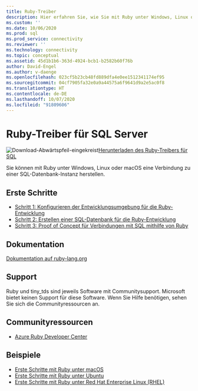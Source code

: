 ```yaml
---
title: Ruby-Treiber
description: Hier erfahren Sie, wie Sie mit Ruby unter Windows, Linux oder macOS eine Verbindung mit einer SQL-Datenbank herstellen, diese auswählen und Daten dort hinzufügen.
ms.custom: ''
ms.date: 10/06/2020
ms.prod: sql
ms.prod_service: connectivity
ms.reviewer: ''
ms.technology: connectivity
ms.topic: conceptual
ms.assetid: 45d1b1b6-363d-4924-bcb1-b2582b60f76b
author: David-Engel
ms.author: v-daenge
ms.openlocfilehash: 023cf5b23cb48fd889dfa4e0ee1512341174ef95
ms.sourcegitcommit: 04cf7905fa32e0a9a44575a6f9641d9a2e5ac0f8
ms.translationtype: HT
ms.contentlocale: de-DE
ms.lasthandoff: 10/07/2020
ms.locfileid: "91809606"
---
```

# <a name="ruby-driver-for-sql-server"></a>Ruby-Treiber für SQL Server

![Download-Abwärtspfeil-eingekreist](../../ssms/media/download-icon.png)[Herunterladen des Ruby-Treibers für SQL](../sql-connection-libraries.md#anchor-20-drivers-relational-access)

Sie können mit Ruby unter Windows, Linux oder macOS eine Verbindung zu einer SQL-Datenbank-Instanz herstellen.
  
## <a name="get-started"></a>Erste Schritte  

* [Schritt 1: Konfigurieren der Entwicklungsumgebung für die Ruby-Entwicklung](step-1-configure-development-environment-for-ruby-development.md)  
* [Schritt 2: Erstellen einer SQL-Datenbank für die Ruby-Entwicklung](step-2-create-a-sql-database-for-ruby-development.md)  
* [Schritt 3: Proof of Concept für Verbindungen mit SQL mithilfe von Ruby](step-3-proof-of-concept-connecting-to-sql-using-ruby.md)  
  
## <a name="documentation"></a>Dokumentation  

[Dokumentation auf ruby-lang.org](https://www.ruby-lang.org/en/documentation/)  
  
## <a name="support"></a>Support

Ruby und tiny_tds sind jeweils Software mit Communitysupport. Microsoft bietet keinen Support für diese Software. Wenn Sie Hilfe benötigen, sehen Sie sich die Communityressourcen an.

## <a name="community-resources"></a>Communityressourcen

* [Azure Ruby Developer Center](https://azure.microsoft.com/develop/ruby/)
  
## <a name="samples"></a>Beispiele

* [Erste Schritte mit Ruby unter macOS](https://www.microsoft.com/sql-server/developer-get-started/ruby/mac/)
* [Erste Schritte mit Ruby unter Ubuntu](https://www.microsoft.com/sql-server/developer-get-started/ruby/ubuntu/)
* [Erste Schritte mit Ruby unter Red Hat Enterprise Linux (RHEL)](https://www.microsoft.com/sql-server/developer-get-started/ruby/rhel/)
